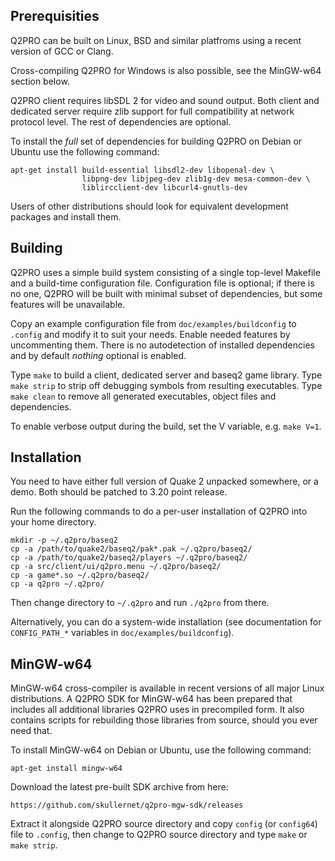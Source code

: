 Prerequisities
--------------

Q2PRO can be built on Linux, BSD and similar platfroms using a recent version
of GCC or Clang.

Cross-compiling Q2PRO for Windows is also possible, see the MinGW-w64 section
below.

Q2PRO client requires libSDL 2 for video and sound output. Both client and
dedicated server require zlib support for full compatibility at network
protocol level. The rest of dependencies are optional.

To install the *full* set of dependencies for building Q2PRO on Debian or
Ubuntu use the following command:

    apt-get install build-essential libsdl2-dev libopenal-dev \
                    libpng-dev libjpeg-dev zlib1g-dev mesa-common-dev \
                    liblircclient-dev libcurl4-gnutls-dev

Users of other distributions should look for equivalent development packages
and install them.


Building
--------

Q2PRO uses a simple build system consisting of a single top-level Makefile and
a build-time configuration file. Configuration file is optional; if there is no
one, Q2PRO will be built with minimal subset of dependencies, but some features
will be unavailable.

Copy an example configuration file from `doc/examples/buildconfig` to `.config`
and modify it to suit your needs. Enable needed features by uncommenting them.
There is no autodetection of installed dependencies and by default *nothing*
optional is enabled.

Type `make` to build a client, dedicated server and baseq2 game library. Type
`make strip` to strip off debugging symbols from resulting executables. Type
`make clean` to remove all generated executables, object files and
dependencies.

To enable verbose output during the build, set the V variable, e.g. `make V=1`.


Installation
------------

You need to have either full version of Quake 2 unpacked somewhere, or a demo.
Both should be patched to 3.20 point release.

Run the following commands to do a per-user installation of Q2PRO into your
home directory.

    mkdir -p ~/.q2pro/baseq2
    cp -a /path/to/quake2/baseq2/pak*.pak ~/.q2pro/baseq2/
    cp -a /path/to/quake2/baseq2/players ~/.q2pro/baseq2/
    cp -a src/client/ui/q2pro.menu ~/.q2pro/baseq2/
    cp -a game*.so ~/.q2pro/baseq2/
    cp -a q2pro ~/.q2pro/

Then change directory to `~/.q2pro` and run `./q2pro` from there.

Alternatively, you can do a system-wide installation (see documentation for
`CONFIG_PATH_*` variables in `doc/examples/buildconfig`).


MinGW-w64
---------

MinGW-w64 cross-compiler is available in recent versions of all major Linux
distributions. A Q2PRO SDK for MinGW-w64 has been prepared that includes all
additional libraries Q2PRO uses in precompiled form. It also contains scripts
for rebuilding those libraries from source, should you ever need that.

To install MinGW-w64 on Debian or Ubuntu, use the following command:

    apt-get install mingw-w64

Download the latest pre-built SDK archive from here:

    https://github.com/skullernet/q2pro-mgw-sdk/releases

Extract it alongside Q2PRO source directory and copy `config` (or `config64`)
file to `.config`, then change to Q2PRO source directory and type `make` or `make
strip`.
